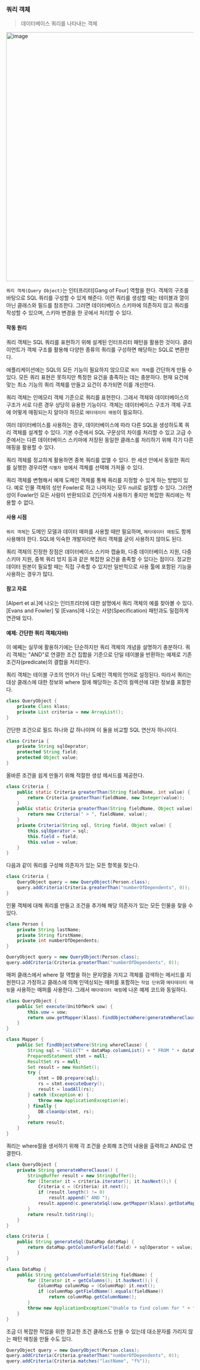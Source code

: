### 쿼리 객체

> 데이터베이스 쿼리를 나타내는 객체

<img width="668" alt="image" src="https://github.com/jongfeel/BookReview/assets/17442457/5ed2cd21-961b-4896-81fd-47e436096f62">

`쿼리 객체(Query Object)`는 인터프리터[Gang of Four] 역할을 한다.
객체의 구조를 바탕으로 SQL 쿼리를 구성할 수 있게 해준다.
이런 쿼리를 생성할 때는 테이블과 열이 아닌 클래스와 필드를 참조한다.
그러면 데이터베이스 스키마에 의존하지 않고 쿼리를 작성할 수 있으며, 스키마 변경을 한 곳에서 처리할 수 있다.

#### 작동 원리

쿼리 객체는 SQL 쿼리를 표현하기 위해 설계된 인터프리터 패턴을 활용한 것이다.
클라이언트가 객체 구조를 활용해 다양한 종류의 쿼리를 구성하면 해당하는 SQL로 변환한다.

애플리케이션에는 SQL의 모든 기능이 필요하지 않으므로 `쿼리 객체`를 간단하게 만들 수 있다.
모든 쿼리 표현은 못하지만 특정한 요건을 충족하는 데는 충분하다.
현재 요건에 맞는 최소 기능의 쿼리 객체를 만들고 요건이 추가되면 이를 개선한다.

쿼리 객체는 인메모리 객체 기준으로 쿼리를 표현한다. 
그래서 객체와 데이터베이스의 구조가 서로 다른 경우 상당히 유용한 기능이다.
객체는 데이터베이스 구조가 객체 구조에 어떻게 매핑되는지 알아야 하므로 `메타데이터 매핑`이 필요하다.

여러 데이터베이스를 사용하는 경우, 데이터베이스에 따라 다른 SQL을 생성하도록 쿼리 객체를 설계할 수 있다.
기본 수준에서 SQL 구문상의 차이를 처리할 수 있고
고급 수준에서는 다른 데이터베이스 스키마에 저장된 동일한 클래스를 처리하기 위해 각기 다른 매핑을 활용할 수 있다.

쿼리 객체를 정교하게 활용하면 중복 쿼리를 없앨 수 있다.
한 세션 안에서 동일한 쿼리를 실행한 경우라면 `식별자 맵`에서 객체를 선택해 가져올 수 있다.

쿼리 객체를 변형해서 예제 도메인 객체를 통해 쿼리를 지정할 수 있게 하는 방법이 있다.
예로 인물 객체의 성만 Fowler로 하고 나머지는 모두 null로 설정할 수 있다.
그러면 성이 Fowler인 모든 사람이 반환되므로 간단하게 사용하기 좋지만 복잡한 쿼리에는 적용할 수 없다.

#### 사용 시점

`쿼리 객체`는 도메인 모델과 데이터 매퍼를 사용할 때만 필요하며, `메타데이터 매핑`도 함께 사용해야 한다.
SQL에 익숙한 개발자라면 쿼리 객체를 굳이 사용하지 않아도 된다.

쿼리 객체의 진정한 장점은 데이터베이스 스키마 캡슐화, 다중 데이터베이스 지원, 다중 스키마 지원, 중복 쿼리 방지 등과 같은 복잡한 요건을 충족할 수 있다는 점이다. 정교한 데이터 원본이 필요할 때는 직접 구축할 수 있지만 일반적으로 사용 툴에 포함된 기능을 사용하는 경우가 많다.

#### 참고 자료

[Alpert et al.]에 나오는 인터프리터에 대한 설명에서 쿼리 객체의 예를 찾아볼 수 있다.
[Evans and Fowler] 및 [Evans]에 나오는 사양(Specification) 패턴과도 밀접하게 연관돼 있다.

#### 예제: 간단한 쿼리 객체(자바)

이 예쩨는 실무에 활용하기에는 단순하지만 쿼리 객체의 개념을 설명하기 충분하다.
쿼리 객체는 "AND"로 연결한 조건 집합을 기준으로 단일 테이블을 반환하는 예제로 기존 조건자(predicate)의 결합을 처리한다.

쿼리 객체는 테이블 구조의 언어가 아닌 도메인 객체의 언어로 설정된다.
따라서 쿼리는 대상 클래스에 대한 정보와 where 절에 해당하는 조건의 컬렉션에 대한 정보를 포함한다.

``` java
class QueryObject {
    private Class klass;
    private List criteria = new ArrayList();
}
```

간단한 조건으로 필드 하나와 값 하나이며 이 둘을 비교할 SQL 연산자 하나이다.

``` java
class Criteria {
    private String sqlOeprator;
    protected String field;
    protected Object value;
}
```

올바른 조건을 쉽게 만들기 위해 적절한 생성 메서드를 제공한다.

``` java
class Criteria {
    public static Criteria greaterThan(String fieldName, int value) {
        return Criteria.greaterThan(fieldName, new Integer(value));
    }
    public static Criteria greaterThan(String fieldName, Object value) {
        return new Criteria(" > ", fieldName, value);
    }
    private Criteria(String sql, String field, Object value) {
        this.sqlOperator = sql;
        this.field = field;
        this.value = value;
    }
}
```

다음과 같이 쿼리를 구성해 의존자가 있는 모든 항목을 찾는다.

``` java
class Criteria {
    QueryObject query = new QueryObject(Person.class);
    query.addCriteria(Criteria.greaterThan("numberOfDependents", 0));
}
```

인물 객체에 대해 쿼리를 만들고 조건을 추가해 해당 의존자가 있는 모든 인물을 찾을 수 있다.

``` java
class Person {
    private String lastName;
    private String firstName;
    private int numberOfDependents;
}

QueryObject query = new QueryObject(Person.class);
query.addCriteria(Criteria.greaterThan("numberOfDependents", 0));
```

매퍼 클래스에서 where 절 역할을 하는 문자열을 가지고 객체를 검색하는 메서드를 지원한다고 가정하고
클래스에 의해 인덱싱되는 매퍼를 포함하는 `작업 단위`와 `메타데이터 매핑`을 사용하는 매퍼를 사용한다.
그래서 `메타데이터 매핑`에 나온 예제 코드와 동일하다.

``` java
class QueryObject {
    public Set execute(UnitOfWork uow) {
        this.uow = uow;
        return uow.getMapper(klass).findObjectsWhere(generateWhereClause());
    }
}

class Mapper {
    public Set findObjectsWhere(String whereClause) {
        String sql = "SELECT" + dataMap.columnList() + " FROM " + dataMap.getTableName() + " WHERE " + whereClause;
        PreparedStatement stmt = null;
        ResultSet rs = null;
        Set result = new HashSet();
        try {
            stmt = DB.prepare(sql);
            rs = stmt.executeQuery();
            result = loadAll(rs);
        } catch (Exception e) {
            throw new ApplicationException(e);
        } finally {
            DB.cleanUp(stmt, rs);
        }
        return result;
    }
}
```

쿼리는 where절을 생서하기 위해 각 조건을 순회해 조건의 내용을 출력하고 AND로 연결한다.

``` java
class QueryObject {
    private String generateWhereClause() {
        StringBuffer result = new StringBuffer();
        for (Iterator it = criteria.iterator(); it.hasNext();) {
            Criteria c = (Criteria) it.next();
            if (result.length() != 0)
                result.append(" AND ");
            result.append(c.generateSql(uow.getMapper(klass).getDataMap()));
        }
        return result.toString();
    }
}

class Criteria {
    public String generateSql(DataMap dataMap) {
        return dataMap.getColumnForField(field) + sqlOperator + value;
    }
}

class DataMap {
    public String getColumnForField(String fieldName) {
        for (Iterator it = getColumns(); it.hasNext();) {
            ColumnMap columnMap = (ColumnMap) it.next();
            if (columnMap.getFieldName().equals(fieldName))
                return columnMap.getColumnName();
        }
        throw new ApplicationException("Unable to find column for " + fieldName);
    }
}
```

조금 더 복잡한 작업을 위한 정교한 조건 클래스도 만들 수 있는데
대소문자를 가리지 않는 패턴 매칭을 만들 수도 있다.

``` java
QueryObject query = new QueryObject(Person.class);
query.addCriteria(Criteria.greaterThan("numberOfDependents", 0));
query.addCriteria(Criteria.matches("lastName", "f%"));
```